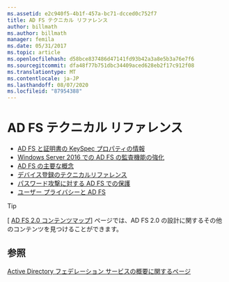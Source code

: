 ```yaml
---
ms.assetid: e2c940f5-4b1f-457a-bc71-dcced0c752f7
title: AD FS テクニカル リファレンス
author: billmath
ms.author: billmath
manager: femila
ms.date: 05/31/2017
ms.topic: article
ms.openlocfilehash: d58bce837486d47141fd93b42a3a8e5b3a76e7f6
ms.sourcegitcommit: dfa48f77b751dbc34409aced628eb2f17c912f08
ms.translationtype: MT
ms.contentlocale: ja-JP
ms.lasthandoff: 08/07/2020
ms.locfileid: "87954388"
---
```

# <a name="ad-fs-technical-reference"></a>AD FS テクニカル リファレンス


- [AD FS と証明書の KeySpec プロパティの情報](../ad-fs/technical-reference/AD-FS-and-KeySpec-Property.md)
- [Windows Server 2016 での AD FS の監査機能の強化](../ad-fs/technical-reference/auditing-enhancements-to-ad-fs-in-windows-server.md)
-   [AD FS の主要な概念](../ad-fs/technical-reference/Understanding-Key-AD-FS-Concepts.md)
-   [デバイス登録のテクニカルリファレンス](../ad-fs/technical-reference/Device-Registration-Technical-Reference.md)
-   [パスワード攻撃に対する AD FS での保護](../ad-fs/technical-reference/ad-fs-password-protection.md)
-   [ユーザー プライバシーと AD FS](../ad-fs/technical-reference/GDPR-and-AD-FS-Compliance.md)

> [!TIP]
> [ [AD FS 2.0 コンテンツマップ](https://support.microsoft.com/help/974408/availability-and-description-of-active-directory-federation-services-2)] ページでは、AD FS 2.0 の設計に関するその他のコンテンツを見つけることができます。

## <a name="see-also"></a>参照

[Active Directory フェデレーション サービスの概要に関するページ](./ad-fs-overview.md)
